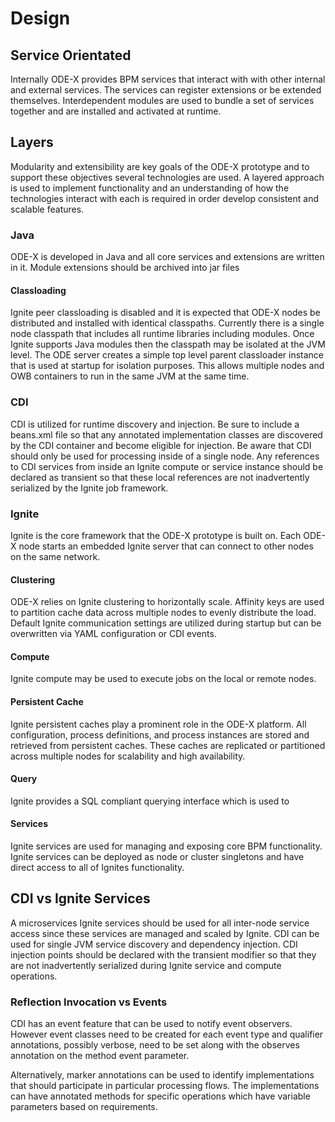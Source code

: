 # Design 

## Service Orientated 

Internally ODE-X provides BPM services that interact with with other internal and external services. The services can register extensions or be extended themselves. Interdependent modules are used to bundle a set of services together and are installed and activated at runtime. 
 
## Layers

Modularity and extensibility are key goals of the ODE-X prototype and to support these objectives several technologies are used. A layered approach is used to implement functionality and an understanding of how the technologies interact with each is required in order develop consistent and scalable features.
  
### Java

ODE-X is developed in Java and all core services and extensions are written in it. Module extensions should be archived into jar files 

#### Classloading

Ignite peer classloading is disabled and it is expected that ODE-X nodes be distributed and installed with identical classpaths. Currently there is a single node classpath that includes all runtime libraries including modules. Once Ignite supports Java modules then the classpath may be isolated at the JVM level. The ODE server creates a simple top level parent classloader instance that is used at startup for isolation purposes. This allows multiple nodes and OWB containers to run in the same JVM at the same time.
    
### CDI

CDI is utilized for runtime discovery and injection. Be sure to include a beans.xml file so that any annotated implementation classes are discovered by the CDI container and become eligible for injection. Be aware that CDI should only be used for processing inside of a single node. Any references to CDI services from inside an Ignite compute or service instance should be declared as transient so that these local references are not inadvertently serialized by the Ignite job framework.  

### Ignite

Ignite is the core framework that the ODE-X prototype is built on. Each ODE-X node starts an embedded Ignite server that can connect to other nodes on the same network.

#### Clustering

ODE-X relies on Ignite clustering to horizontally scale. Affinity keys are used to partition cache data across multiple nodes to evenly distribute the load. Default Ignite communication settings are utilized during startup but can be overwritten via YAML configuration or CDI events. 

#### Compute

Ignite compute may be used to execute jobs on the local or remote nodes.  

#### Persistent Cache 

Ignite persistent caches play a prominent role in the ODE-X platform. All configuration, process definitions, and process instances are stored and retrieved from persistent caches. These caches are replicated or partitioned across multiple nodes for scalability and high availability.

#### Query

Ignite provides a SQL compliant querying interface which is used to 

#### Services    

Ignite services are used for managing and exposing core BPM functionality. Ignite services can be deployed as node or cluster singletons and have direct access to all of Ignites functionality.  


## CDI vs Ignite Services

A microservices Ignite services should be used for all inter-node service access since these services are managed and scaled by Ignite. CDI can be used for single JVM service discovery and dependency injection. CDI injection points should be declared with the transient modifier so that they are not inadvertently serialized during Ignite service and compute operations.

### Reflection Invocation vs Events

CDI has an event feature that can be used to notify event observers. However event classes need to be created for each event type and qualifier annotations, possibly verbose, need to be set along with the observes annotation on the method event parameter. 

Alternatively, marker annotations can be used to identify implementations that should participate in particular processing flows. The implementations can have annotated methods for specific operations which have variable parameters based on requirements.       